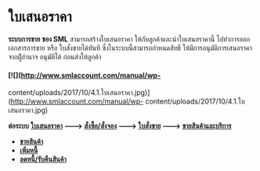 # ใบเสนอราคา

**ระบบการขาย** **ของ SML** สามารถสร้างใบเสนอราคา
ให้กับลูกค้าและนำใบเสนอราคานี้ ไปทำการออกเอกสารการขาย หรือ ใบสั่งขายได้ทันที
ซึ่งในระบบนี้สามารถกำหนดสิทธิ์ ให้มีการอนุมัติการเสนอราคาจากผู้ีอำนาจ
อนุมัติได้ ก่อนส่งให้ลูกค้า

#### [![](http://www.smlaccount.com/manual/wp-
content/uploads/2017/10/4.1.ใบเสนอราคา.jpg)](http://www.smlaccount.com/manual/wp-
content/uploads/2017/10/4.1.ใบเสนอราคา.jpg)

**ต่อระบบ** **[ใบเสนอราคา](http://www.smlaccount.com/manual/?page_id=573)
\---> [สั่งซื้อ/สั่งจอง](http://www.smlaccount.com/manual/?page_id=577) \--->
[ใบสั่งขาย](http://www.smlaccount.com/manual/?page_id=581) \--->
[ขายสินค้าและบริการ ](http://www.smlaccount.com/manual/?page_id=593)**

  * **[ขายสินค้า](http://www.smlaccount.com/manual/?page_id=597)**
  * **[เพิ่มหนี้](http://www.smlaccount.com/manual/?page_id=601)**
  * **[ลดหนี้/รับคืนสินค้า](http://www.smlaccount.com/manual/?page_id=605)**

